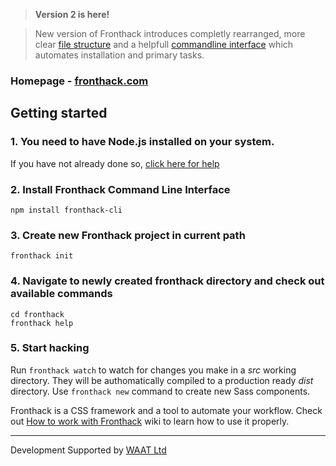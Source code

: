 > **Version 2 is here!**

> New version of Fronthack introduces completly rearranged, more clear [file structure](https://github.com/frontcraft/fronthack/wiki/2.-File-structure-explanation) and a helpfull [commandline interface](https://www.npmjs.com/package/fronthack-cli) which automates installation and primary tasks.

### Homepage - [fronthack.com](http://fronthack.com/)

## Getting started

### 1. You need to have Node.js installed on your system.

If you have not already done so, [click here for help](https://nodejs.org/en/download/package-manager/)


### 2. Install Fronthack Command Line Interface

```
npm install fronthack-cli
```


### 3. Create new Fronthack project in current path

```
fronthack init
```

### 4. Navigate to newly created fronthack directory and check out available commands

```
cd fronthack
fronthack help
```

### 5. Start hacking

Run `fronthack watch` to watch for changes you make in a *src* working directory. They will be authomatically compiled to a production ready *dist* directory. Use `fronthack new` command to create new Sass components. 

Fronthack is a CSS framework and a tool to automate your workflow. Check out [How to work with Fronthack](https://github.com/frontcraft/fronthack/wiki/1.-How-to-work-with-Fronthack) wiki to learn how to use it properly.

----------

Development Supported by [WAAT Ltd](http://waat.eu)
